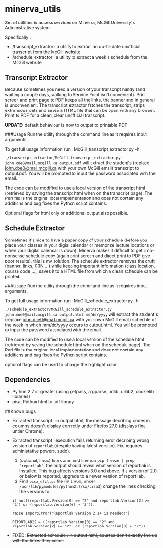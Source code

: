 minerva_utils
=============

Set of utilities to access services on Minerva, McGill University's Administrative system.


Specifically :
* /transcript_extractor : a utility to extract an up-to-date unofficial transcript from the McGill website
* /schedule_extractor : a utility to extract a week's schedule from the McGill website

## Transcript Extractor
Because sometimes you need a version of your transcript handy (and waiting a couple days, walking to Service Point isn't convenient). Print screen and print page to PDF keeps all the links, the banner and in general is unconvenient. The transcript extractor fetches the transcript, strips extraneous data and saves a HTML file that can be open with any browser. Print to PDF for a clean, clear unofficial transcript.

__UPDATE:__ default behaviour is now to output to printable PDF

###Usage
Run the utility through the command line as it requires input arguments.

To get full usage information run : McGill_transcript_extractor.py -h

`./transcript_extractor/McGill_transcript_extractor.py john.doe0@mail.mcgill.ca output.pdf` will extract the student's (replace john.doe0@mail.mcgill.ca with your own McGill email) transcript to output.pdf. You will be prompted to input the password associated with the email.

The code can be modified to use a local version of the transcript html (retrieved by saving the transcript html when on the transcript page). The Perl file is the original local implementation and does not contain any additions and bug fixes the Python script contains.

Optional flags for html only or additional output also possible.

## Schedule Extractor
Sometimes it's nice to have a paper copy of your schedule (before you place your classes in your digial calendar or memorize lecture locations or when your digital calendar is down). Minerva makes it difficult to get a no-nonsense schedule copy (again print screen and direct print to PDF give poor results), this is my solution. The schedule extractor removes the cruft (banner, links, CRN ...) while keeping important information (class location, course code ...), saves it to a HTML file from which a clean schedule can be printed.


###Usage
Run the utility through the command line as it requires input arguments.

To get full usage information run : McGill_schedule_extractor.py -h

`./schedule_extractor/McGill_schedule_extractor.py john.doe0@mail.mcgill.ca output.html mm/dd/yyyy` will extract the student's (replace john.doe0@mail.mcgill.ca with your own McGill email) schedule of the week in which mm/dd/yyyy occurs to output.html. You will be prompted to input the password associated with the email.

The code can be modified to use a local version of the schedule html (retrieved by saving the schedule html when on the schedule page). The Perl file is the original local implementation and does not contain any additions and bug fixes the Python script contains.

optional flags can be used to change the highlight color


## Dependencies
* Python 2.7 or greater (using getpass, argparse, urllib, urllib2, cookielib libraries)
* pisa, Python html to pdf library

##Known bugs
* Extracted transcript : in output html, the message decribing codes in columns doesn't display correctly under Firefox 27.0 (displays fine under Chrome).
* Extracted transcript : execution fails returning error decribing wrong version of `reportlab` (despite having latest version). Fix, requires administative powers, sudo).
  1. (optional, linux) In a command line run `pip freeze | grep 'reportlab'`, the output should reveal what version of reportlab is installed. This bug affects versions 3.0 and above. if a version of 2.0 or below is reported, upgrade to a newer version of report lab.
  2. Find `pisa_util.py` file (in Linux, under `/usr/lib/pymodules/python2.7/sx/pisa3`) change the lines checking the versions to:
  
    `if not((reportlab.Version[0] == "2" and reportlab.Version[2] >= "1") or (reportlab.Version[0] > "2")):`
    
    `raise ImportError("Reportlab Version 2.1+ is needed!")`
    
    `REPORTLAB22 = ((reportlab.Version[0] == "2" and reportlab.Version[2] >= "2") or (reportlab.Version[0] > "2"))`

   
* FIXED: ~~Extracted schedule : in output html, courses don't exactly line up with the times they occur.~~
